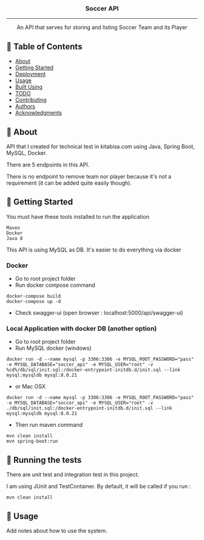 
<h3 align="center">Soccer API</h3>


---

<p align="center"> An API that serves for storing and listing Soccer Team and its Player
    <br> 
</p>

## 📝 Table of Contents
- [About](#about)
- [Getting Started](#getting_started)
- [Deployment](#deployment)
- [Usage](#usage)
- [Built Using](#built_using)
- [TODO](../TODO.md)
- [Contributing](../CONTRIBUTING.md)
- [Authors](#authors)
- [Acknowledgments](#acknowledgement)

## 🧐 About <a name = "about"></a>
API that I created for technical test in kitabisa.com using Java, Spring Boot, MySQL, Docker.

There are 5 endpoints in this API.

There is no endpoint to remove team nor player because it's not a requirement (it can be added quite easily though).


## 🏁 Getting Started <a name = "getting_started"></a>
You must have these tools installed to run the application
```
Maven
Docker
Java 8
```

This API is using MySQL as DB.
It's easier to do everything via docker

### Docker
- Go to root project folder
- Run docker compose command
```
docker-compose build
docker-compose up -d
```
- Check swagger-ui (open browser : localhost:5000/api/swagger-ui)



### Local Application with docker DB (another option)
- Go to root project folder
- Run MySQL docker (windows)
```
docker run -d --name mysql -p 3306:3306 -e MYSQL_ROOT_PASSWORD="pass" -e MYSQL_DATABASE="soccer_api" -e MYSQL_USER="root" -v %cd%/db/sql/init.sql:/docker-entrypoint-initdb.d/init.sql --link mysql:mysqldb mysql:8.0.21
```
- or Mac OSX
```
docker run -d --name mysql -p 3306:3306 -e MYSQL_ROOT_PASSWORD="pass" -e MYSQL_DATABASE="soccer_api" -e MYSQL_USER="root" -v ./db/sql/init.sql:/docker-entrypoint-initdb.d/init.sql --link mysql:mysqldb mysql:8.0.21
```

- Then run maven command

```
mvn clean install
mvn spring-boot:run
```

## 🔧 Running the tests <a name = "tests"></a>
There are unit test and integration test in this project.

I am using JUnit and TestContainer.
By default, it will be called if you run :
```
mvn clean install
```

## 🎈 Usage <a name="usage"></a>
Add notes about how to use the system.

